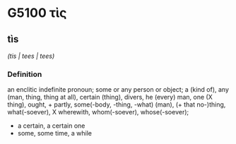 # G5100 τὶς

## tìs

_(tis | tees | tees)_

### Definition

an enclitic indefinite pronoun; some or any person or object; a (kind of), any (man, thing, thing at all), certain (thing), divers, he (every) man, one (X thing), ought, + partly, some(-body, -thing, -what) (man), (+ that no-)thing, what(-soever), X wherewith, whom(-soever), whose(-soever); 

- a certain, a certain one
- some, some time, a while
